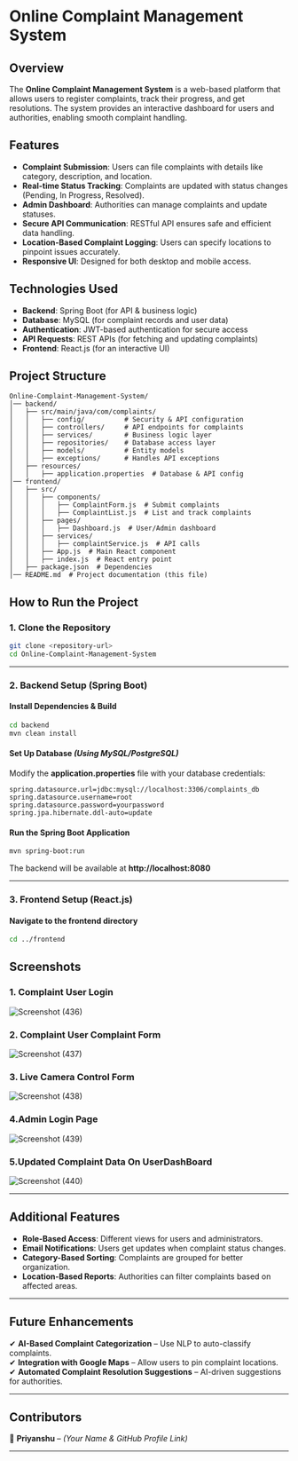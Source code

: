 # **Online Complaint Management System**

## **Overview**  
The **Online Complaint Management System** is a web-based platform that allows users to register complaints, track their progress, and get resolutions. The system provides an interactive dashboard for users and authorities, enabling smooth complaint handling.  

## **Features**  
- **Complaint Submission**: Users can file complaints with details like category, description, and location.  
- **Real-time Status Tracking**: Complaints are updated with status changes (Pending, In Progress, Resolved).  
- **Admin Dashboard**: Authorities can manage complaints and update statuses.  
- **Secure API Communication**: RESTful API ensures safe and efficient data handling.  
- **Location-Based Complaint Logging**: Users can specify locations to pinpoint issues accurately.  
- **Responsive UI**: Designed for both desktop and mobile access.  

## **Technologies Used**  
- **Backend**: Spring Boot (for API & business logic)  
- **Database**: MySQL (for complaint records and user data)  
- **Authentication**: JWT-based authentication for secure access  
- **API Requests**: REST APIs (for fetching and updating complaints)  
- **Frontend**: React.js (for an interactive UI)  

## **Project Structure**  

```
Online-Complaint-Management-System/
│── backend/
│   ├── src/main/java/com/complaints/
│   │   ├── config/          # Security & API configuration
│   │   ├── controllers/     # API endpoints for complaints
│   │   ├── services/        # Business logic layer
│   │   ├── repositories/    # Database access layer
│   │   ├── models/          # Entity models
│   │   ├── exceptions/      # Handles API exceptions
│   ├── resources/
│   │   ├── application.properties  # Database & API config
│── frontend/
│   ├── src/
│   │   ├── components/
│   │   │   ├── ComplaintForm.js  # Submit complaints
│   │   │   ├── ComplaintList.js  # List and track complaints
│   │   ├── pages/
│   │   │   ├── Dashboard.js  # User/Admin dashboard
│   │   ├── services/
│   │   │   ├── complaintService.js  # API calls
│   │   ├── App.js  # Main React component
│   │   ├── index.js  # React entry point
│   ├── package.json  # Dependencies
│── README.md  # Project documentation (this file)
```

## **How to Run the Project**  

### **1. Clone the Repository**  
```sh
git clone <repository-url>
cd Online-Complaint-Management-System
```

---

### **2. Backend Setup (Spring Boot)**  

#### **Install Dependencies & Build**  
```sh
cd backend
mvn clean install
```

#### **Set Up Database** *(Using MySQL/PostgreSQL)*  
Modify the **application.properties** file with your database credentials:  
```properties
spring.datasource.url=jdbc:mysql://localhost:3306/complaints_db
spring.datasource.username=root
spring.datasource.password=yourpassword
spring.jpa.hibernate.ddl-auto=update
```

#### **Run the Spring Boot Application**  
```sh
mvn spring-boot:run
```
The backend will be available at **http://localhost:8080**  

---

### **3. Frontend Setup (React.js)**  

#### **Navigate to the frontend directory**  
```sh
cd ../frontend
```

## **Screenshots**  

### **1. Complaint User Login**  
![Screenshot (436)](https://github.com/user-attachments/assets/207dca9f-4afd-4916-8975-98f97e6d0d50)

### **2. Complaint User Complaint Form**  
![Screenshot (437)](https://github.com/user-attachments/assets/9b0a50c7-2363-44a0-bcd9-2aeef6b8f1d6)

### **3. Live Camera Control Form**  
![Screenshot (438)](https://github.com/user-attachments/assets/9cb4f7bb-0801-4989-b02f-9a0319b278b9)

### **4.Admin Login Page**  
![Screenshot (439)](https://github.com/user-attachments/assets/ae92f3ea-e682-44ca-a7fa-cb96059c721c)

### **5.Updated Complaint Data On UserDashBoard**  
![Screenshot (440)](https://github.com/user-attachments/assets/562f6ef2-8918-4e6c-abc6-83359205a8e0)

---

## **Additional Features**  
- **Role-Based Access**: Different views for users and administrators.  
- **Email Notifications**: Users get updates when complaint status changes.  
- **Category-Based Sorting**: Complaints are grouped for better organization.  
- **Location-Based Reports**: Authorities can filter complaints based on affected areas.  

---

## **Future Enhancements**  
✔ **AI-Based Complaint Categorization** – Use NLP to auto-classify complaints.  
✔ **Integration with Google Maps** – Allow users to pin complaint locations.  
✔ **Automated Complaint Resolution Suggestions** – AI-driven suggestions for authorities.  

---

## **Contributors**  
👤 **Priyanshu** – *(Your Name & GitHub Profile Link)*  

---
